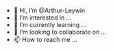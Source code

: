 - 👋 Hi, I’m @Arthur-Leywin
- 👀 I’m interested in ...
- 🌱 I’m currently learning ...
- 💞️ I’m looking to collaborate on ...
- 📫 How to reach me ...

<!---
Arthur-Leywin/Arthur-Leywin is a ✨ special ✨ repository because its `README.md` (this file) appears on your GitHub profile.
You can click the Preview link to take a look at your changes.
--->
